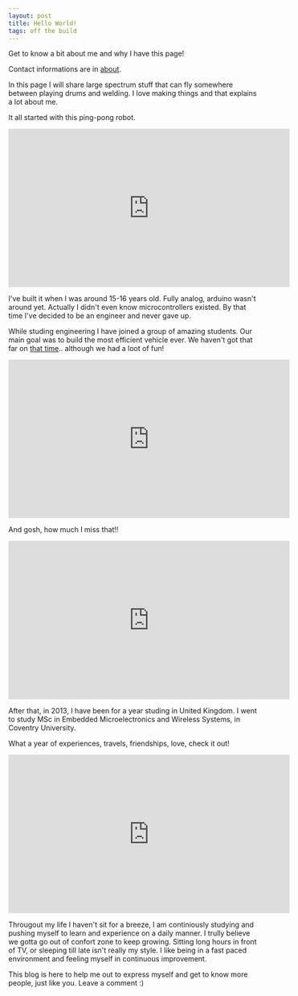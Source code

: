 ```yaml
---
layout: post
title: Hello World!
tags: off the build
---
```


Get to know a bit about me and why I have this page!

Contact informations are in [about](/about).

In this page I will share large spectrum stuff that can fly somewhere between playing drums and welding. I love making things and that explains a lot about me.

It all started with this ping-pong robot.

<iframe width="560" height="315" src="https://www.youtube.com/embed/CWbX_GTN66Y" frameborder="0" allow="autoplay; encrypted-media" allowfullscreen></iframe>

I've built it when I was around 15-16 years old. Fully analog, arduino wasn't around yet. Actually I didn't even know microcontrollers existed. By that time I've decided to be an engineer and never gave up.

While studing engineering I have joined a group of amazing students. Our main goal was to build the most efficient vehicle ever. We haven't got that far on [that time](http://noticias.ufsc.br/2012/04/equipe-ufsc-de-eficiencia-energetica-conquista-setimo-lugar-na-shell-eco-marathon-nos-eua/).. although we had a loot of fun!

<iframe width="560" height="315" src="https://www.youtube.com/embed/N2eOHBMtf1o" frameborder="0" allow="autoplay; encrypted-media" allowfullscreen></iframe>

And gosh, how much I miss that!!

<iframe width="560" height="315" src="https://www.youtube.com/embed/m8JuFD3g-Pc" frameborder="0" allow="autoplay; encrypted-media" allowfullscreen></iframe>


After that, in 2013, I have been for a year studing in United Kingdom. I went to study MSc in Embedded Microelectronics and Wireless Systems, in Coventry University.

What a year of experiences, travels, friendships, love, check it out!

<iframe width="560" height="315" src="https://www.youtube.com/embed/yQ-PQTPhuQg" frameborder="0" allow="autoplay; encrypted-media" allowfullscreen></iframe>

Througout my life I haven't sit for a breeze, I am continiously studying and pushing myself to learn and experience on a daily manner. I trully believe we gotta go out of confort zone to keep growing. Sitting long hours in front of TV, or sleeping till late isn't really my style. I like being in a fast paced environment and feeling myself in continuous improvement.

This blog is here to help me out to express myself and get to know more people, just like you. Leave a comment :)



